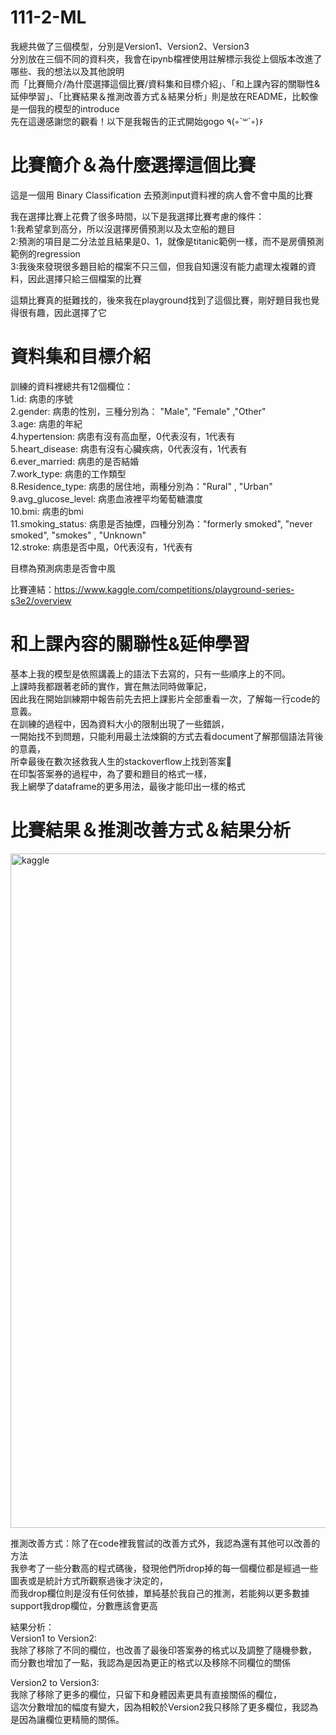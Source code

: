 # 111-2-ML
 我總共做了三個模型，分別是Version1、Version2、Version3  
分別放在三個不同的資料夾，我會在ipynb檔裡使用註解標示我從上個版本改進了哪些、我的想法以及其他說明  
而「比賽簡介/為什麼選擇這個比賽/資料集和目標介紹」、「和上課內容的關聯性&延伸學習」、「比賽結果＆推測改善方式＆結果分析」則是放在README，比較像是一個我的模型的introduce  
先在這邊感謝您的觀看！以下是我報告的正式開始gogo ٩(◦`꒳´◦)۶   

比賽簡介＆為什麼選擇這個比賽
=============

這是一個用 Binary Classification 去預測input資料裡的病人會不會中風的比賽

我在選擇比賽上花費了很多時間，以下是我選擇比賽考慮的條件：  
1:我希望拿到高分，所以沒選擇房價預測以及太空船的題目  
2:預測的項目是二分法並且結果是0、1，就像是titanic範例一樣，而不是房價預測範例的regression  
3:我後來發現很多題目給的檔案不只三個，但我自知還沒有能力處理太複雜的資料，因此選擇只給三個檔案的比賽  

這類比賽真的挺難找的，後來我在playground找到了這個比賽，剛好題目我也覺得很有趣，因此選擇了它  

資料集和目標介紹
=============
訓練的資料裡總共有12個欄位：  
1.id: 病患的序號  
2.gender: 病患的性別，三種分別為： "Male", "Female" ,"Other"  
3.age: 病患的年紀   
4.hypertension: 病患有沒有高血壓，0代表沒有，1代表有  
5.heart_disease: 病患有沒有心臟疾病，0代表沒有，1代表有  
6.ever_married: 病患的是否結婚  
7.work_type: 病患的工作類型  
8.Residence_type: 病患的居住地，兩種分別為："Rural" , "Urban"  
9.avg_glucose_level: 病患血液裡平均葡萄糖濃度  
10.bmi: 病患的bmi  
11.smoking_status: 病患是否抽煙，四種分別為："formerly smoked", "never smoked", "smokes" , "Unknown"  
12.stroke: 病患是否中風，0代表沒有，1代表有  

目標為預測病患是否會中風  

比賽連結：https://www.kaggle.com/competitions/playground-series-s3e2/overview

和上課內容的關聯性&延伸學習
=============  
基本上我的模型是依照講義上的語法下去寫的，只有一些順序上的不同。  
上課時我都跟著老師的實作，實在無法同時做筆記，  
因此我在開始訓練期中報告前先去把上課影片全部重看一次，了解每一行code的意義。    
在訓練的過程中，因為資料大小的限制出現了一些錯誤，  
一開始找不到問題，只能利用最土法煉鋼的方式去看document了解那個語法背後的意義，   
所幸最後在數次拯救我人生的stackoverflow上找到答案🥹  
在印製答案券的過程中，為了要和題目的格式一樣，  
我上網學了dataframe的更多用法，最後才能印出一樣的格式  

比賽結果＆推測改善方式＆結果分析
=============
<img width="1079" alt="kaggle" src="https://user-images.githubusercontent.com/113498713/232303364-659fa5d3-f031-425c-b364-24375cdaab20.png">

推測改善方式：除了在code裡我嘗試的改善方式外，我認為還有其他可以改善的方法  
我參考了一些分數高的程式碼後，發現他們所drop掉的每一個欄位都是經過一些圖表或是統計方式所觀察過後才決定的，  
而我drop欄位則是沒有任何依據，單純基於我自己的推測，若能夠以更多數據support我drop欄位，分數應該會更高  

結果分析：  
Version1 to Version2:  
我除了移除了不同的欄位，也改善了最後印答案券的格式以及調整了隨機參數，  
而分數也增加了一點，我認為是因為更正的格式以及移除不同欄位的關係  

Version2 to Version3:  
我除了移除了更多的欄位，只留下和身體因素更具有直接關係的欄位，  
這次分數增加的幅度有變大，因為相較於Version2我只移除了更多欄位，我認為是因為讓欄位更精簡的關係。



